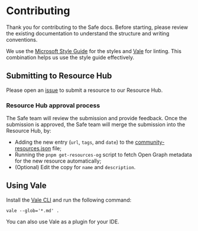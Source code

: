 # Contributing

Thank you for contributing to the Safe docs. Before starting, please review the existing documentation to understand the structure and writing conventions.

We use the [Microsoft Style Guide](https://learn.microsoft.com/en-us/style-guide/welcome/) for the styles and [Vale](https://vale.sh/docs/) for linting. This combination helps us use the style guide effectively.

## Submitting to Resource Hub

Please open an [issue](https://github.com/safe-global/safe-docs/issues/new?assignees=&labels=resource-hub&projects=&template=resource-hub-submission.yml&title=%5BResource+Hub%5D+) to submit a resource to our Resource Hub.

### Resource Hub approval process

The Safe team will review the submission and provide feedback. Once the submission is approved, the Safe team will merge the submission into the Resource Hub, by:
<!-- vale off -->
- Adding the new entry (`url`, `tags`, and `date`) to the [community-resources.json](./components/ResourceHub/community-resources.json) file;
- Running the `pnpm get-resources-og` script to fetch Open Graph metadata for the new resource automatically;
- (Optional) Edit the copy for `name` and `description`.
<!-- vale on -->

## Using Vale

Install the [Vale CLI](https://vale.sh/docs/vale-cli/installation/) and run the following command: 

```
vale --glob='*.md' .
```

You can also use Vale as a plugin for your IDE.
